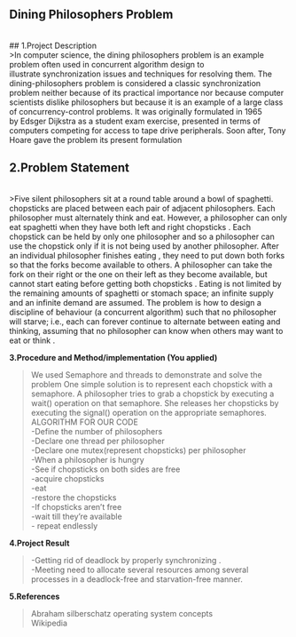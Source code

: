 Dining Philosophers Problem 
---------------------------
<br>
## 1.Project Description
<br>
>In computer science, the dining philosophers problem is an example problem often used in concurrent algorithm design to illustrate synchronization issues and techniques for resolving them.
The dining-philosophers problem is considered a classic synchronization problem neither because of its practical importance nor because computer scientists dislike philosophers but because it is an example of a large class of concurrency-control problems.
It was originally formulated in 1965 by Edsger Dijkstra as a student exam exercise, presented in terms of computers competing for access to tape drive peripherals. Soon after, Tony Hoare gave the problem its present formulation



## <b>2.Problem Statement</b>
 <br>
>Five silent philosophers sit at a round table around a bowl of spaghetti. chopsticks are placed between each pair of adjacent philosophers.
Each philosopher must alternately think and eat. However, a philosopher can only eat spaghetti when they have both left and right chopsticks . Each chopstick can be held by only one philosopher and so a philosopher can use the chopstick only if it is not being used by another philosopher. After an individual philosopher finishes eating , they need to put down both forks so that the forks become available to others. A philosopher can take the fork on their right or the one on their left as they become available, but cannot start eating before getting both chopsticks .
Eating is not limited by the remaining amounts of spaghetti or stomach space; an infinite supply and an infinite demand are assumed.
The problem is how to design a discipline of behaviour (a concurrent algorithm) such that no philosopher will starve; i.e., each can forever continue to alternate between eating and thinking, assuming that no philosopher can know when others may want to eat or think .



<b>3.Procedure and Method/implementation (You applied)</b>
<br>
> We used Semaphore and threads to demonstrate and solve the problem 
One simple solution is to represent each chopstick with a semaphore. A
philosopher tries to grab a chopstick by executing a wait() operation on that
semaphore. She releases her chopsticks by executing the signal() operation
on the appropriate semaphores.
<br>ALGORITHM FOR OUR CODE 
<br>-Define the number of philosophers
<br>-Declare one thread per philosopher
<br>-Declare one mutex(represent chopsticks) per philosopher
<br>-When a philosopher is hungry
<br>-See if chopsticks on both sides are free
<br>  -acquire chopsticks
<br> -eat
<br> -restore the chopsticks
<br> -If chopsticks aren’t free
<br> -wait till they’re available
<br> - repeat endlessly



<b>4.Project Result</b>
<br>
>-Getting rid of deadlock by properly synchronizing .
<br>-Meeting need to allocate several resources among several processes in a deadlock-free and
starvation-free manner.




<b>5.References</b>
>Abraham silberschatz operating system concepts 
<br>Wikipedia

